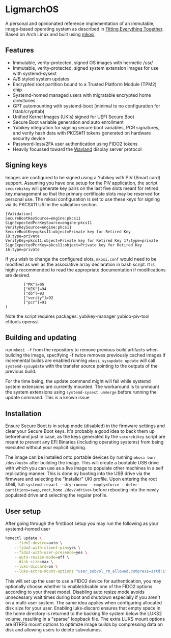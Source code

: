 # LigmarchOS

A personal and opinionated reference implementation of an immutable, image-based
operating system as described in [Fitting Everything Together](https://0pointer.net/blog/fitting-everything-together.html).
Based on Arch Linux and built using [mkosi](https://github.com/systemd/mkosi).

## Features

- Immutable, verity-protected, signed OS images with hermetic /usr/
- Immutable, verity-protected, signed system extension images for use with systemd-sysext
- A/B styled system updates
- Encrypted root partition bound to a Trusted Platform Module (TPM2) chip
- Systemd-homed managed users with migratable encrypted home directories
- GPT automounting with systemd-boot (minimal to no configuration for fstab/crypttab)
- Unified Kernel Images (UKIs) signed for UEFI Secure Boot
- Secure Boot variable generation and auto enrollment
- Yubikey integration for signing secure boot variables, PCR signatures,
  and verity hash data with PKCS#11 tokens generated on hardware security device
- Password-less/2FA user authentication using FIDO2 tokens
- Heavily focussed toward the [Wayland](https://wayland.freedesktop.org/) display server protocol

## Signing keys

Images are configured to be signed using a Yubikey with PIV (Smart card) support.
Assuming you have one setup for the PIV application, the script `securebikey` will
generate key pairs on the last five slots meant for retired key management so that
the primary certificate slots may be reserved for personal use. The mkosi configuration
is set to use these keys for signing via its PKCS#11 URI in the validation section.

```
[Validation]
SecureBootKeySource=engine:pkcs11
SignExpectedPcrKeySource=engine:pkcs11
VerityKeySource=engine:pkcs11
SecureBootKey=pkcs11:object=Private key for Retired Key 18;type=private
VerityKey=pkcs11:object=Private key for Retired Key 17;type=private
SignExpectedPcrKey=pkcs11:object=Private key for Retired Key 16;type=private
```

If you wish to change the configured slots, `mkosi.conf` would need to be modified
as well as the associative array declaration in bash script. It is highly recommended
to read the appropriate documentation if modifications are desired.

```declare -A yubikey_piv_slots=(
        ["PK"]=95
        ["KEK"]=94
        ["db"]=93
        ["verity"]=92
        ["pcr"]=91
)
```

Note the script requires packages: yubikey-manager yubico-piv-tool efitools openssl

## Building and updating

run `mkosi -f` from the repository to remove previous build artifacts when building
the image, specifying -f twice removes previously cached images if incremental builds
are enabled running `mkosi sysupdate update` will call `systemd-sysupdate` with the
transfer source pointing to the outputs of the previous build.

For the time being, the update command might will fail while systemd system extensions
are currently mounted. The workaround is to unmount the system extensions using
`systemd-sysext unmerge` before running the update command. This is a known issue

## Installation

Ensure Secure Boot is in setup mode (disabled) in the firmware settings and clear
your Secure Boot keys. It's probably a good idea to back them up beforehand just
in case, as the keys generated by the `securebikey` script are meant to prevent any
EFI Binaries (including operating systems) from being executed without your explicit
signing.

The image can be installed onto portable devices by running `mkosi burn /dev/<usb>`
after building the image. This will create a bootable USB drive with which you can
use as a live image to populate other machines in a self replicating manner. This
is done by booting into the USB drive via the firmware and selecting the "Installer"
UKI profile. Upon entering the root shell, run
`systemd-repart --dry-run=no --empty=force --defer-partitions=swap,root,home /dev/<drive>`
before rebooting into the newly populated drive and selecting the regular profile.

## User setup

After going through the firstboot setup you may run the following as your
systemd-homed user

```sh
homectl update \
    --fido2-device=auto \
    --fido2-with-client-pin=yes \
    --fido2-with-user-presence=yes \
    --auto-resize-mode=off \
    --disk-size=max \
    --luks-discard=on \
    --luks-extra-mount-options "user_subvol_rm_allowed,compress=zstd:1"
```

This will set up the user to use a FIDO2 device for authentication, you may
optionally choose whether to enable/disable one of the FIDO2 options according
to your threat model. Disabling auto resize mode avoids unnecessary wait times
during boot and shutdown especially if you aren't on a multi-user system. The
same idea applies when configuring allocated disk size for your user. Enabling
luks-discard ensures that empty space in the home directory is returned to the
backing file system below the LUKS2 volume, resulting in a "sparse" loopback file.
The extra LUKS mount options are BTRFS mount options to optimize image builds by
compressing data on disk and allowing users to delete subvolumes.
